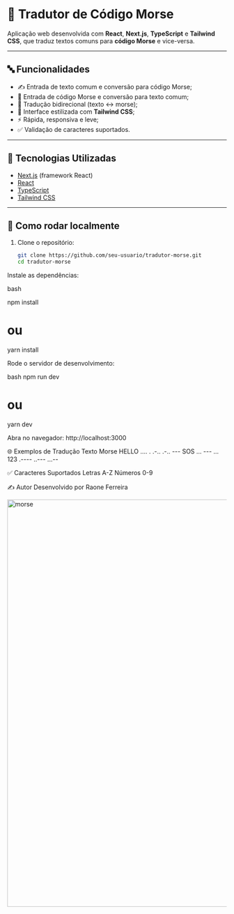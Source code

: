 # 📡 Tradutor de Código Morse

Aplicação web desenvolvida com **React**, **Next.js**, **TypeScript** e **Tailwind CSS**, que traduz textos comuns para **código Morse** e vice-versa.

---

## 🔤 Funcionalidades

- ✍️ Entrada de texto comum e conversão para código Morse;
- 📶 Entrada de código Morse e conversão para texto comum;
- 🔁 Tradução bidirecional (texto ↔ morse);
- 🎨 Interface estilizada com **Tailwind CSS**;
- ⚡ Rápida, responsiva e leve;
- ✅ Validação de caracteres suportados.

---

## 🧪 Tecnologias Utilizadas

- [Next.js](https://nextjs.org/) (framework React)
- [React](https://reactjs.org/)
- [TypeScript](https://www.typescriptlang.org/)
- [Tailwind CSS](https://tailwindcss.com/)

---

## 🚀 Como rodar localmente


1. Clone o repositório:
   ```bash
   git clone https://github.com/seu-usuario/tradutor-morse.git
   cd tradutor-morse
Instale as dependências:

bash

npm install
# ou
yarn install

Rode o servidor de desenvolvimento:

bash
npm run dev
# ou
yarn dev

Abra no navegador:
http://localhost:3000

🌐 Exemplos de Tradução
Texto	Morse
HELLO	.... . .-.. .-.. ---
SOS	... --- ...
123	.---- ..--- ...--

✅ Caracteres Suportados
Letras A-Z
Números 0-9

✍️ Autor
Desenvolvido por Raone Ferreira

<img width="1922" height="934" alt="morse" src="https://github.com/user-attachments/assets/77e804a0-1335-48cd-bbc1-1145c2c8a56a" />

